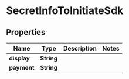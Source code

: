 

# SecretInfoToInitiateSdk


## Properties

| Name | Type | Description | Notes |
|------------ | ------------- | ------------- | -------------|
|**display** | **String** |  |  |
|**payment** | **String** |  |  |



